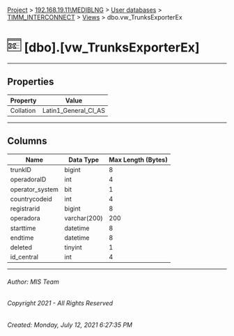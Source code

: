 #### 

[Project](../../../../index.md) > [192.168.19.11\\MEDIBLNG](../../../index.md) > [User databases](../../index.md) > [TIMM_INTERCONNECT](../index.md) > [Views](Views.md) > dbo.vw_TrunksExporterEx

# ![Views](../../../../Images/View32.png) [dbo].[vw_TrunksExporterEx]

---

## <a name="#properties"></a>Properties

| Property | Value |
|---|---|
| Collation | Latin1_General_CI_AS |


---

## <a name="#columns"></a>Columns

| Name | Data Type | Max Length (Bytes) |
|---|---|---|
| trunkID | bigint | 8 |
| operadoraID | int | 4 |
| operator_system | bit | 1 |
| countrycodeid | int | 4 |
| registrarid | bigint | 8 |
| operadora | varchar(200) | 200 |
| starttime | datetime | 8 |
| endtime | datetime | 8 |
| deleted | tinyint | 1 |
| id_central | int | 4 |


---

###### Author:  MIS Team

###### Copyright 2021 - All Rights Reserved

###### Created: Monday, July 12, 2021 6:27:35 PM

